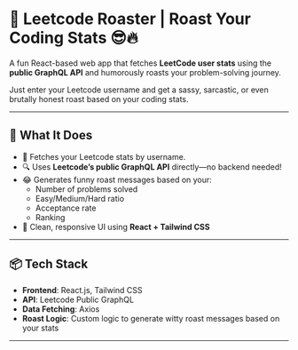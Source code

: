 # 🥩 Leetcode Roaster | Roast Your Coding Stats 😎🔥

A fun React-based web app that fetches **LeetCode user stats** using the **public GraphQL API** and humorously roasts your problem-solving journey.

Just enter your Leetcode username and get a sassy, sarcastic, or even brutally honest roast based on your coding stats.

---

## 🧠 What It Does

- 🎯 Fetches your Leetcode stats by username.
- 🔍 Uses **Leetcode’s public GraphQL API** directly—no backend needed!
- 😂 Generates funny roast messages based on your:
  - Number of problems solved
  - Easy/Medium/Hard ratio
  - Acceptance rate
  - Ranking
- 🧼 Clean, responsive UI using **React + Tailwind CSS**

---

## 📦 Tech Stack

- **Frontend**: React.js, Tailwind CSS
- **API**: Leetcode Public GraphQL
- **Data Fetching**: Axios
- **Roast Logic**: Custom logic to generate witty roast messages based on your stats

---
